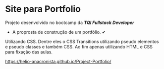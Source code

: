 # Site para Portfolio

Projeto desenvolvido no bootcamp da 
***TQI Fullstack Developer*** 

 - A proprosta de construção de um portfólio. ✔

Utilizando CSS. Dentre eles o CSS Transitions utilizando pseudo elementos e pseudo classes e também CSS.
Ao fim apenas utilizando HTML e CSS para fixação das aulas. 

https://helio-anacronista.github.io/Project-Portfolio/
